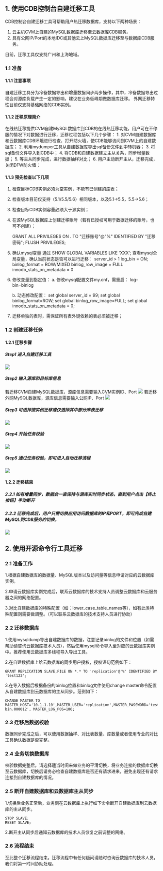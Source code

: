 ## 1. 使用CDB控制台自建迁移工具
CDB控制台自建迁移工具可帮助用户热迁移数据库，支持以下两种场景：
1. 云主机CVM上自建的MySQL数据库迁移至云数据库CDB服务。
2. 具有公网IP/Port的本地IDC或其他云上MySQL数据库迁移至与数据库CDB服务。

目前，迁移工具仅支持广州和上海地域。
### 1.1 准备
#### 1.1.1 注意事项
自建迁移工具分为冷备数据导出和增量数据同步两步操作，其中，冷备数据导出过程会对源库负载产生一定的影响，建议在业务低峰期做数据库迁移。
外网迁移特性目前仅支持基础网络的CDB实例。
#### 1.1.2 迁移原理简介
在线热迁移提供CVM自建MySQL数据库到CDB的在线热迁移功能，用户可在不停服的情况下对数据进行迁移，迁移过程包括以下几个步骤：
	1.	对CVM自建数据库和云数据库CDB环境进行检查，打开防火墙，使CDB能够访问到CVM上的自建数据库；
	2.	利用mydumper工具从自建数据库导出sql备份文件到中转机器；
	3.	将sql备份文件导入到CDB中；
	4.	将CDB和自建数据建立主从关系，同步增量数据；
	5.	等主从同步完成，进行数据抽样对比；
	6.	用户主动断开主从，迁移完成，关闭DFW防火墙；
#### 1.1.3 预先检查以下几项
  1.  检查目标CDB实例必须为空实例，不能有已创建的库表；
  2.  检查版本目前仅支持（5.1/5.5/5.6）相同版本，以及5.1->5.5，5.5->5.6；
  3.  检查目标CDB实例容量必须大于源实例；
  4.  在源MySQL数据库上创建迁移账号（若有已授权可用于数据迁移的账号，也可不创建）；

		GRANT ALL PRIVILEGES ON *.* TO "迁移账号"@"%" IDENTIFIED BY "迁移密码";
		FLUSH PRIVILEGES;
		
  5.  确认mysql变量
      通过 SHOW GLOBAL VARIABLES LIKE 'XXX'; 
      查看mysql全局变量，确认当前状态是否可以进行迁移：
			server_id > 1
			log_bin	= ON;
			binlog_format =	ROW/MIXED
			binlog_row_image = FULL
			innodb_stats_on_metadata = 0
  6.  修改变量到指定值：
      a.  修改mysql配置文件my.cnf，需重启：
				log-bin=binlog

      b.  动态修改配置：
				set global server_id = 99;
				set global binlog_format=ROW;
				set global binlog_row_image=FULL;
				set global innodb_stats_on_metadata = 0;

  7.  迁移单独的表时，需保证所有表外键依赖的表必须被迁移；



### 1.2 创建迁移任务
#### 1.2.1 迁移步骤
##### Step1 进入自建迁移工具
![](http://imgcache.tcecqpoc.fsphere.cn/image/mccdn.qcloud.com/img56c6e2174936f.png)
##### Step2 输入源库和目标库信息
若迁移CVM自建MySQL数据库，源库信息需要输入CVM实例ID、Port
![](http://imgcache.tcecqpoc.fsphere.cn/image/mccdn.qcloud.com/img56c6e47cb7252.png)
若迁移外网MySQL数据库，源库信息需要输入公网IP、Port
![](http://imgcache.tcecqpoc.fsphere.cn/image/mccdn.qcloud.com/static/img/9c75e85a44c06aaaed9755b909081dc9/image.png)
##### Step3 可选择按实例迁移或仅选择其中部分库表迁移
![](http://imgcache.tcecqpoc.fsphere.cn/image/mccdn.qcloud.com/img56c6e4bc6539c.png)
##### Step4 开始任务校验
![](http://imgcache.tcecqpoc.fsphere.cn/image/mccdn.qcloud.com/img56c6ecfa79d2c.png)
##### Step5 通过任务校验，即可进入自动迁移流程
![](http://imgcache.tcecqpoc.fsphere.cn/image/mccdn.qcloud.com/img56c6ed1f6fd3e.png)

#### 1.2.2 迁移结束
##### 2.2.1 如有增量同步，数据会一直保持与源库实时同步状态，直到用户点击【终止按钮】手动断开
##### 2.2.2 迁移完成后，用户只需切换应用访问数据库的IP和PORT，即可完成自建MySQL到CDB服务的切换。
![](http://imgcache.tcecqpoc.fsphere.cn/image/mccdn.qcloud.com/img56c6ed387461e.png)

## 2. 使用开源命令行工具迁移
### 2.1 准备工作

1.根据自建数据库的数据量、MySQL版本以及访问量等信息申请对应的云数据库实例。

2.申请云数据库实例完成后，联系云数据库的技术支持人员调整云数据库和云服务器之间的网络配置。

3.对比自建数据库的特殊配置（如：lower_case_table_names等），如有此类特殊配置则需要做调整。（可以联系云数据库的技术支持人员进行协助）

### 2.2 迁移数据库

1.使用mysqldump导出自建数据库的数据，注意记录binlog的文件和位置（如需帮助请咨询云数据库技术人员），然后使用mysql命令导入至对应的云数据库实例中。推荐使用云数据库多线程导入导出工具。

2.在自建数据库上给云数据库的同步用户授权，授权语句范例如下：

```
GRANT REPLICATION SLAVE,FILE ON *.* TO 'replication'@'%' IDENTIFIED BY 'test123';
```

3.在导入数据后根据备份的binlog位置和binlog文件使用change master命令配置从自建数据库到云数据库的主从同步。范例如下：

```
CHANGE MASTER TO MASTER_HOST='10.1.1.10',MASTER_USER='replication',MASTER_PASSWORD='test123',MASTER_LOG_FILE='mysql-bin.000012', MASTER_LOG_POS=106;
```

### 2.3 迁移后数据校验

数据同步完成之后，可以使用数据抽样、对比表数量、库数量或者使用专业的对比工具确认数据是否完整。

### 2.4 业务切换数据库

校验数据完整后，请选择适当时间来做业务的平滑切换，将业务连接的数据库切换至云数据库，切换后请务必检查自建数据库是否还有请求进来，避免出现还有请求连接到自建数据库的情况。

### 2.5 断开自建数据库和云数据库主从同步

1.切换后业务正常后，业务侧在云数据库上执行如下命令断开自建数据库到云数据库的主从同步。

```
STOP SLAVE;
RESET SLAVE;
```
2.断开主从同步后通知云数据库的技术人员恢复之前调整的网络。

### 2.6 流程结束

至此整个迁移流程结束。迁移流程中有任何疑问请随时咨询云数据库的技术人员，我们将第一时间协助处理。